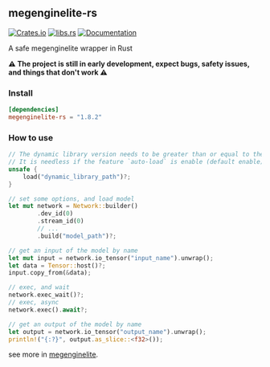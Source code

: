 megenginelite-rs
--------------
[![Crates.io](https://img.shields.io/crates/v/megenginelite-rs.svg)](https://crates.io/crates/megenginelite-rs)
[![libs.rs](https://img.shields.io/badge/libs.rs-gray.svg)](https://lib.rs/crates/megenginelite-rs)
[![Documentation](https://docs.rs/megenginelite-rs/badge.svg)](https://docs.rs/megenginelite-rs)

A safe megenginelite wrapper in Rust

<strong>⚠️ The project is still in early development, expect bugs, safety issues, and things that don't work ⚠️</strong>

### Install

```toml
[dependencies]
megenginelite-rs = "1.8.2"
```

### How to use

```rust
// The dynamic library version needs to be greater than or equal to the compiled version.
// It is needless if the feature `auto-load` is enable (default enable).
unsafe {
    load("dynamic_library_path")?;
}

// set some options, and load model
let mut network = Network::builder()
        .dev_id(0)
        .stream_id(0)
        // ...
        .build("model_path")?;

// get an input of the model by name
let mut input = network.io_tensor("input_name").unwrap();
let data = Tensor::host()?;
input.copy_from(&data);

// exec, and wait
network.exec_wait()?;
// exec, async
network.exec().await?;

// get an output of the model by name
let output = network.io_tensor("output_name").unwrap();
println!("{:?}", output.as_slice::<f32>());
```

see more in [megenginelite](https://github.com/MegEngine/MegEngine/tree/master/lite).
